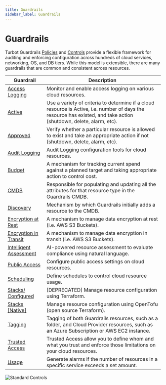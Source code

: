 ```yaml
---
title: Guardrails
sidebar_label: Guardrails
---
```


# Guardrails

Turbot Guardrails [Policies](concepts/policies) and [Controls](concepts/controls) provide a
flexible framework for auditing and enforcing configuration across hundreds of
cloud services, networking, OS, and DB tiers. While this model is extensible,
there are many guardrails that are common and consistent across resources.

| Guardrail                                                          | Description                                                                                                                                                         |
| ------------------------------------------------------------------ | ------------------------------------------------------------------------------------------------------------------------------------------------------------------- |
| [Access Logging](concepts/guardrails/access-logging)               | Monitor and enable access logging on various cloud resources.                                                                                                       |
| [Active](concepts/guardrails/active)                               | Use a variety of criteria to determine if a cloud resource is Active, i.e. number of days the resource has existed, and take action (shutdown, delete, alarm, etc). |
| [Approved](concepts/guardrails/approved)                           | Verify whether a particular resource is allowed to exist and take an appropriate action if not (shutdown, delete, alarm, etc).                                      |
| [Audit Logging](concepts/guardrails/audit-logging)                 | Audit Logging configuration tools for cloud resources.                                                                                                              |
| [Budget](concepts/guardrails/budget)                               | A mechanism for tracking current spend against a planned target and taking appropriate action to control cost.                                                      |
| [CMDB](concepts/guardrails/cmdb)                                   | Responsible for populating and updating all the attributes for that resource type in the Guardrails CMDB.                                                           |
| [Discovery](concepts/guardrails/discovery)                         | Mechanism by which Guardrails initially adds a resource to the CMDB.                                                                                                |
| [Encryption at Rest](concepts/guardrails/encryption-at-rest)       | A mechanism to manage data encryption at rest (i.e. AWS S3 Buckets).                                                                                                |
| [Encryption in Transit](concepts/guardrails/encryption-in-transit) | A mechanism to manage data encryption in transit (i.e. AWS S3 Buckets).                                                                                             |
| [Intelligent Assessment](concepts/guardrails/intelligent-assessment) | AI-powered resource assessment to evaluate compliance  using natural language.
| [Public Access](concepts/guardrails/public-access)                 | Configure public access settings on cloud resources.                                                                                                                |
| [Scheduling](concepts/guardrails/scheduling)                       | Define schedules to control cloud resource usage.                                                                                                                   |
| [Stacks/ Configured](concepts/guardrails/configured)               | [DEPRECATED] Manage resource configuration using Terraform.                                                                                                                      |
| [Stacks [Native]](concepts/guardrails/stacks)               | Manage resource configuration using OpenTofu (open source Terraform).                                                                                                                  |
| [Tagging](concepts/guardrails/tagging)                             | Tagging of both Guardrails resources, such as a folder, and Cloud Provider resources, such as an Azure Subscription or AWS EC2 instance.                            |
| [Trusted Access](concepts/guardrails/trusted-access)               | Trusted Access allow you to define whom and what you trust and enforce those limitations on your cloud resources.                                                   |
| [Usage](concepts/guardrails/usage)                                 | Generate alarms if the number of resources in a specific service exceeds a set amount.                                                                              |

![Standard Controls](/images/docs/guardrails/standard_controls.png)
